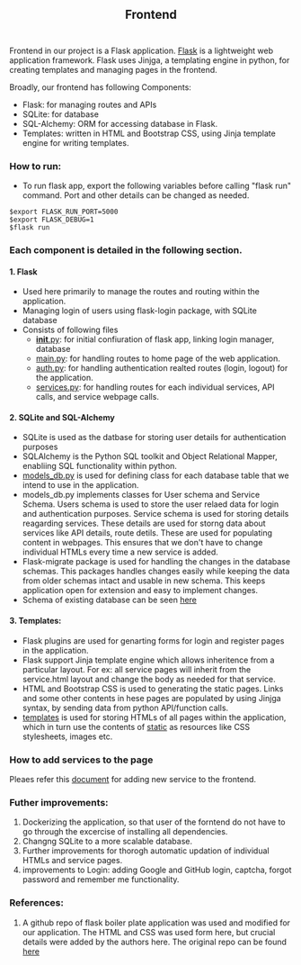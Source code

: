 ## <div align="center">Frontend<br /><br /></div>


Frontend in our project is a Flask application. [Flask]((https://flask.palletsprojects.com/en/1.1.x/)) is a lightweight web application framework. Flask uses Jinjga, a templating engine in python, for creating templates and managing pages in the frontend.

Broadly, our frontend has following Components:
- Flask: for managing routes and APIs
- SQLite: for database
- SQL-Alchemy: ORM for accessing database in Flask.
- Templates: written in HTML and Bootstrap CSS, using Jinja template engine for writing templates.

### How to run:
- To run flask app, export the following variables before calling "flask run" command. Port and other details can be changed as needed.
 ```$export FLASK_APP=frontend
 $export FLASK_RUN_PORT=5000
 $export FLASK_DEBUG=1
 $flask run
 ```

### Each component is detailed in the following section.
#### 1. Flask
  - Used here primarily to manage the routes and routing within the application.
  - Managing login of users using flask-login package, with SQLite database
  - Consists of following files
    - [__init__.py](__init__.py): for initial confiuration of flask app, linking login manager, database
    - [main.py](main.py): for handling routes to home page of the web application.
    - [auth.py](auth.py): for handling authentication realted routes (login, logout) for the application.
    - [services.py](services.py): for handling routes for each individual services, API calls, and service webpage calls.

#### 2. SQLite and SQL-Alchemy
  - SQLite is used as the datbase for storing user details for authentication purposes
  - SQLAlchemy is the Python SQL toolkit and Object Relational Mapper, enabliing SQL functionality within python.
  - [models_db.py](models_db.py) is used for defining class for each database table that we intend to use in the application.
  - models_db.py implements classes for User schema and Service Schema. Users schema is used to store the user relaed data for login and authentication purposes. Service schema is used for storing details reagarding services. These details are used for storng data about services like API details, route detils. These are used for populating content in webpages. This ensures that we don't have to change individual HTMLs every time a new service is added.
  - Flask-migrate package is used for handling the changes in the database schemas. This packages handles changes easily while keeping the data from older schemas intact and usable in new schema. This keeps application open for extension and easy to implement changes.
  - Schema of existing database can be seen [here](images/schema.png)

#### 3. Templates:
  - Flask plugins are used for genarting forms for login and register pages in the application.
  - Flask support Jinja template engine which allows inheritence from a particular layout. For ex: all service pages will inherit from the service.html layout and change the body as needed for that service.
  - HTML and Bootstrap CSS is used to generating the static pages. Links and some other contents in hese pages are populated by using Jinjga syntax, by sending data from python API/function calls.
  - [templates](templates) is used for storing HTMLs of all pages within the application, which in turn use the contents of [static](static) as resources like CSS stylesheets, images etc.


### How to add services to the page
Pleaes refer this [document](Adding_a_service_Readme.md) for adding new service to the frontend.


### Futher improvements:
1. Dockerizing the application, so that user of the forntend do not have to go through the excercise of installing all dependencies.
2. Changng SQLite to a more scalable database.
3. Further improvements for thorogh automatic updation of individual HTMLs and service pages.
4. improvements to Login: adding Google and GitHub login, captcha, forgot password and remember me functionality.


### References:
1. A github repo of flask boiler plate application was used and modified for our application. The HTML and CSS was used form here, but crucial details were added by the authors here. The original repo can be found [here](https://github.com/realpython/flask-boilerplate)
